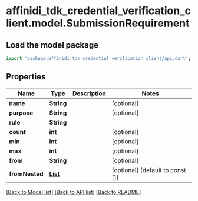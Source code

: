 # affinidi_tdk_credential_verification_client.model.SubmissionRequirement

## Load the model package

```dart
import 'package:affinidi_tdk_credential_verification_client/api.dart';
```

## Properties

| Name           | Type                                                        | Description | Notes                            |
| -------------- | ----------------------------------------------------------- | ----------- | -------------------------------- |
| **name**       | **String**                                                  |             | [optional]                       |
| **purpose**    | **String**                                                  |             | [optional]                       |
| **rule**       | **String**                                                  |             |
| **count**      | **int**                                                     |             | [optional]                       |
| **min**        | **int**                                                     |             | [optional]                       |
| **max**        | **int**                                                     |             | [optional]                       |
| **from**       | **String**                                                  |             | [optional]                       |
| **fromNested** | [**List<SubmissionRequirement>**](SubmissionRequirement.md) |             | [optional] [default to const []] |

[[Back to Model list]](../README.md#documentation-for-models) [[Back to API list]](../README.md#documentation-for-api-endpoints) [[Back to README]](../README.md)
